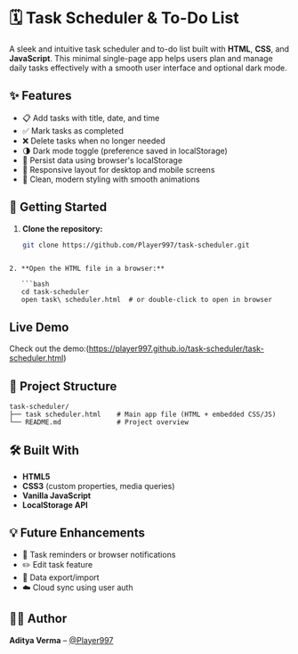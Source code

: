 # 🗓️ Task Scheduler & To-Do List

A sleek and intuitive task scheduler and to-do list built with **HTML**, **CSS**, and **JavaScript**. This minimal single-page app helps users plan and manage daily tasks effectively with a smooth user interface and optional dark mode.

## ✨ Features

- 📋 Add tasks with title, date, and time
- ✅ Mark tasks as completed
- ❌ Delete tasks when no longer needed
- 🌗 Dark mode toggle (preference saved in localStorage)
- 💾 Persist data using browser's localStorage
- 📱 Responsive layout for desktop and mobile screens
- 🎨 Clean, modern styling with smooth animations

## 🚀 Getting Started

1. **Clone the repository:**
   ```bash
   git clone https://github.com/Player997/task-scheduler.git
```

2. **Open the HTML file in a browser:**

   ```bash
   cd task-scheduler
   open task\ scheduler.html  # or double-click to open in browser
   ```

## Live Demo

Check out the demo:(https://player997.github.io/task-scheduler/task-scheduler.html)


## 📁 Project Structure

```
task-scheduler/
├── task scheduler.html    # Main app file (HTML + embedded CSS/JS)
└── README.md              # Project overview
```

## 🛠️ Built With

* **HTML5**
* **CSS3** (custom properties, media queries)
* **Vanilla JavaScript**
* **LocalStorage API**

## 💡 Future Enhancements

* 🔔 Task reminders or browser notifications
* ✏️ Edit task feature
* 🔄 Data export/import
* ☁️ Cloud sync using user auth

## 🧑‍💻 Author

**Aditya Verma** – [@Player997](https://github.com/Player997)
